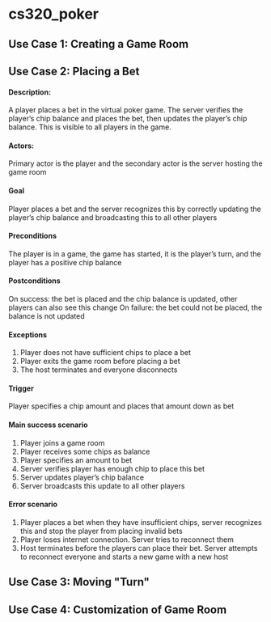# cs320_poker

## Use Case 1: Creating a Game Room




## Use Case 2: Placing a Bet
#### Description: 
A player places a bet in the virtual poker game. The server verifies the player’s chip balance and places the bet, then updates the player’s chip balance. This is visible to all players in the game.
#### Actors: 
Primary actor is the player and the secondary actor is the server hosting the game room
#### Goal
Player places a bet and the server recognizes this by correctly updating the player’s chip balance and broadcasting this to all other players
#### Preconditions
The player is in a game, the game has started, it is the player’s turn, and the player has a positive chip balance
#### Postconditions
On success: the bet is placed and the chip balance is updated, other players can also see this change
On failure: the bet could not be placed, the balance is not updated
#### Exceptions
1. Player does not have sufficient chips to place a bet
2. Player exits the game room before placing a bet
3. The host terminates and everyone disconnects
#### Trigger
Player specifies a chip amount and places that amount down as bet
####  Main success scenario 
1. Player joins a game room
2. Player receives some chips as balance
3. Player specifies an amount to bet
4. Server verifies player has enough chip to place this bet
5. Server updates player’s chip balance
6. Server broadcasts this update to all other players
####  Error scenario
1. Player places a bet when they have insufficient chips, server recognizes this and stop the player from placing invalid bets
2. Player loses internet connection. Server tries to reconnect them
3. Host terminates before the players can place their bet. Server attempts to reconnect everyone and starts a new game with a new host



## Use Case 3: Moving "Turn"



## Use Case 4: Customization of Game Room